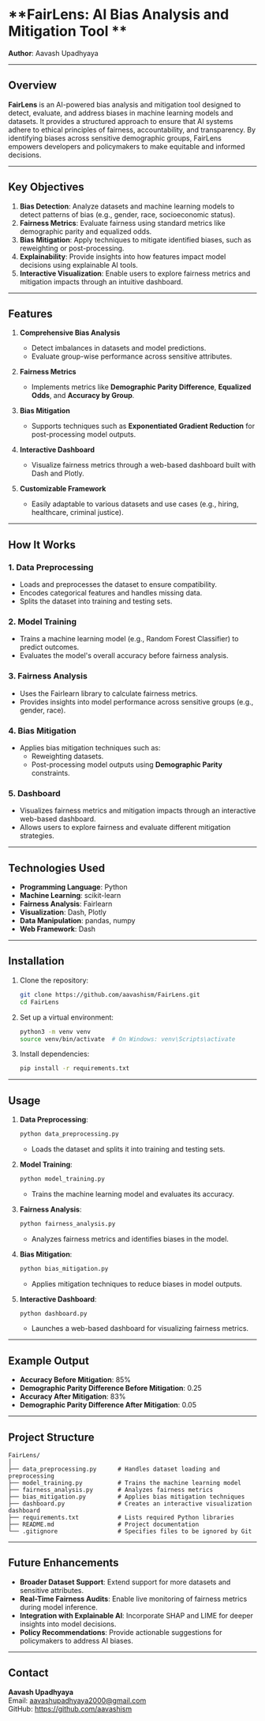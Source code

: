 # **FairLens: AI Bias Analysis and Mitigation Tool **
**Author**: Aavash Upadhyaya

---

## **Overview**
**FairLens** is an AI-powered bias analysis and mitigation tool designed to detect, evaluate, and address biases in machine learning models and datasets. It provides a structured approach to ensure that AI systems adhere to ethical principles of fairness, accountability, and transparency. By identifying biases across sensitive demographic groups, FairLens empowers developers and policymakers to make equitable and informed decisions.

---

## **Key Objectives**
1. **Bias Detection**: Analyze datasets and machine learning models to detect patterns of bias (e.g., gender, race, socioeconomic status).
2. **Fairness Metrics**: Evaluate fairness using standard metrics like demographic parity and equalized odds.
3. **Bias Mitigation**: Apply techniques to mitigate identified biases, such as reweighting or post-processing.
4. **Explainability**: Provide insights into how features impact model decisions using explainable AI tools.
5. **Interactive Visualization**: Enable users to explore fairness metrics and mitigation impacts through an intuitive dashboard.

---

## **Features**
1. **Comprehensive Bias Analysis**
   - Detect imbalances in datasets and model predictions.
   - Evaluate group-wise performance across sensitive attributes.

2. **Fairness Metrics**
   - Implements metrics like **Demographic Parity Difference**, **Equalized Odds**, and **Accuracy by Group**.

3. **Bias Mitigation**
   - Supports techniques such as **Exponentiated Gradient Reduction** for post-processing model outputs.

4. **Interactive Dashboard**
   - Visualize fairness metrics through a web-based dashboard built with Dash and Plotly.

5. **Customizable Framework**
   - Easily adaptable to various datasets and use cases (e.g., hiring, healthcare, criminal justice).

---

## **How It Works**
### **1. Data Preprocessing**
- Loads and preprocesses the dataset to ensure compatibility.
- Encodes categorical features and handles missing data.
- Splits the dataset into training and testing sets.

### **2. Model Training**
- Trains a machine learning model (e.g., Random Forest Classifier) to predict outcomes.
- Evaluates the model's overall accuracy before fairness analysis.

### **3. Fairness Analysis**
- Uses the Fairlearn library to calculate fairness metrics.
- Provides insights into model performance across sensitive groups (e.g., gender, race).

### **4. Bias Mitigation**
- Applies bias mitigation techniques such as:
  - Reweighting datasets.
  - Post-processing model outputs using **Demographic Parity** constraints.

### **5. Dashboard**
- Visualizes fairness metrics and mitigation impacts through an interactive web-based dashboard.
- Allows users to explore fairness and evaluate different mitigation strategies.

---

## **Technologies Used**
- **Programming Language**: Python
- **Machine Learning**: scikit-learn
- **Fairness Analysis**: Fairlearn
- **Visualization**: Dash, Plotly
- **Data Manipulation**: pandas, numpy
- **Web Framework**: Dash

---

## **Installation**
1. Clone the repository:
   ```bash
   git clone https://github.com/aavashism/FairLens.git
   cd FairLens
   ```

2. Set up a virtual environment:
   ```bash
   python3 -m venv venv
   source venv/bin/activate  # On Windows: venv\Scripts\activate
   ```

3. Install dependencies:
   ```bash
   pip install -r requirements.txt
   ```

---

## **Usage**
1. **Data Preprocessing**:
   ```bash
   python data_preprocessing.py
   ```
   - Loads the dataset and splits it into training and testing sets.

2. **Model Training**:
   ```bash
   python model_training.py
   ```
   - Trains the machine learning model and evaluates its accuracy.

3. **Fairness Analysis**:
   ```bash
   python fairness_analysis.py
   ```
   - Analyzes fairness metrics and identifies biases in the model.

4. **Bias Mitigation**:
   ```bash
   python bias_mitigation.py
   ```
   - Applies mitigation techniques to reduce biases in model outputs.

5. **Interactive Dashboard**:
   ```bash
   python dashboard.py
   ```
   - Launches a web-based dashboard for visualizing fairness metrics.

---

## **Example Output**
- **Accuracy Before Mitigation**: 85%
- **Demographic Parity Difference Before Mitigation**: 0.25
- **Accuracy After Mitigation**: 83%
- **Demographic Parity Difference After Mitigation**: 0.05

---

## **Project Structure**
```
FairLens/
│
├── data_preprocessing.py      # Handles dataset loading and preprocessing
├── model_training.py          # Trains the machine learning model
├── fairness_analysis.py       # Analyzes fairness metrics
├── bias_mitigation.py         # Applies bias mitigation techniques
├── dashboard.py               # Creates an interactive visualization dashboard
├── requirements.txt           # Lists required Python libraries
├── README.md                  # Project documentation
└── .gitignore                 # Specifies files to be ignored by Git
```

---

## **Future Enhancements**
- **Broader Dataset Support**: Extend support for more datasets and sensitive attributes.
- **Real-Time Fairness Audits**: Enable live monitoring of fairness metrics during model inference.
- **Integration with Explainable AI**: Incorporate SHAP and LIME for deeper insights into model decisions.
- **Policy Recommendations**: Provide actionable suggestions for policymakers to address AI biases.


---

## **Contact**
**Aavash Upadhyaya**  
Email: aavashupadhyaya2000@gmail.com  
GitHub: https://github.com/aavashism
